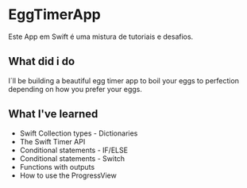 # EggTimerApp
Este App em Swift é uma mistura de tutoriais e desafios.
## What did i do

I´ll be building a beautiful egg timer app to boil your eggs to perfection depending on how you prefer your eggs. 

## What I've learned

* Swift Collection types - Dictionaries
* The Swift Timer API
* Conditional statements - IF/ELSE
* Conditional statements - Switch
* Functions with outputs
* How to use the ProgressView

